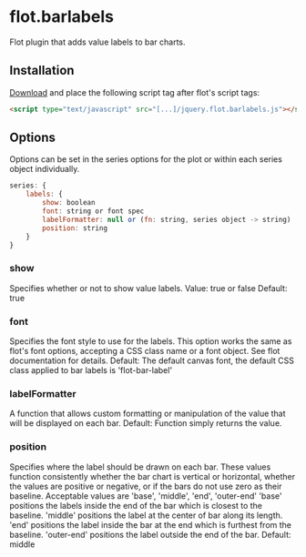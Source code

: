 flot.barlabels
==============

Flot plugin that adds value labels to bar charts.

## Installation ##
[Download](https://raw.githubusercontent.com/cleroux/flot.barlabels/master/jquery.flot.barlabels.js) and place the following script tag after flot's script tags:
```html
<script type="text/javascript" src="[...]/jquery.flot.barlabels.js"></script>
```

## Options ##
Options can be set in the series options for the plot or within each series object individually.
```js
series: {
	labels: {
		show: boolean
		font: string or font spec
		labelFormatter: null or (fn: string, series object -> string)
		position: string
	}
}
```

### show ###
Specifies whether or not to show value labels.
Value: true or false
Default: true
### font ###
Specifies the font style to use for the labels.  This option works the same as flot's font options, accepting a CSS class name or a font object.  See flot documentation for details.
Default: The default canvas font, the default CSS class applied to bar labels is 'flot-bar-label'
### labelFormatter ###
A function that allows custom formatting or manipulation of the value that will be displayed on each bar.
Default: Function simply returns the value.
### position ###
Specifies where the label should be drawn on each bar.  These values function consistently whether the bar chart is vertical or horizontal, whether the values are positive or negative, or if the bars do not use zero as their baseline.
Acceptable values are 'base', 'middle', 'end', 'outer-end'
'base' positions the labels inside the end of the bar which is closest to the baseline.
'middle' positions the label at the center of bar along its length.
'end' positions the label inside the bar at the end which is furthest from the baseline.
'outer-end' positions the label outside the end of the bar.
Default: middle
